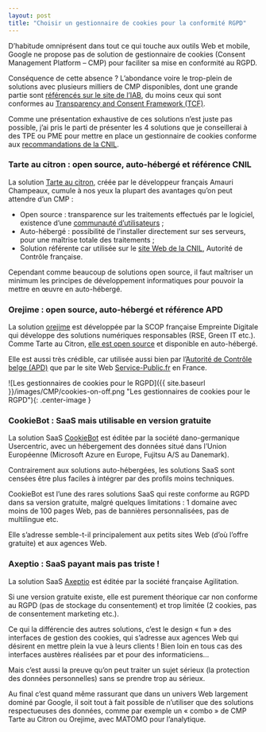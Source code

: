 ```yaml
---
layout: post
title: "Choisir un gestionnaire de cookies pour la conformité RGPD"
---
```

D’habitude omniprésent dans tout ce qui touche aux outils Web et mobile, Google ne propose pas de solution de gestionnaire de cookies (Consent Management Platform – CMP) pour faciliter sa mise en conformité au RGPD.

Conséquence de cette absence ? L’abondance voire le trop-plein de solutions avec plusieurs milliers de CMP disponibles, dont une grande partie sont [référencés sur le site de l’IAB](https://iabeurope.eu/cmp-list/), du moins ceux qui sont conformes au [Transparency and Consent Framework (TCF)](https://iabeurope.eu/transparency-consent-framework/).

Comme une présentation exhaustive de ces solutions n’est juste pas possible, j’ai pris le parti de présenter les 4 solutions que je conseillerai à des TPE ou PME pour mettre en place un gestionnaire de cookies conforme aux [recommandations de la CNIL](https://www.cnil.fr/fr/cookies-et-autres-traceurs-la-cnil-publie-des-lignes-directrices-modificatives-et-sa-recommandation).

### Tarte au citron : open source, auto-hébergé et référence CNIL

La solution [Tarte au citron](https://tarteaucitron.io/fr/), créée par le développeur français Amauri Champeaux, cumule à nos yeux la plupart des avantages qu’on peut attendre d’un CMP :
* Open source : transparence sur les traitements effectués par le logiciel, existence d’une [communauté d’utilisateurs](https://github.com/AmauriC/tarteaucitron.js/discussions) ;
* Auto-hébergé : possibilité de l’installer directement sur ses serveurs, pour une maîtrise totale des traitements ;
* Solution référente car utilisée sur le [site Web de la CNIL](https://www.cnil.fr), Autorité de Contrôle française.

Cependant comme beaucoup de solutions open source, il faut maîtriser un minimum les principes de développement informatiques pour pouvoir la mettre en œuvre en auto-hébergé.

### Orejime : open source, auto-hébergé et référence APD

La solution [orejime](https://orejime.empreintedigitale.fr/) est développée par la SCOP française Empreinte Digitale qui développe des solutions numériques responsables (RSE, Green IT etc.).
Comme Tarte au Citron, [elle est open source](https://github.com/empreinte-digitale/orejime) et disponible en auto-hébergé.

Elle est aussi très crédible, car utilisée aussi bien par l’[Autorité de Contrôle belge (APD)](https://www.autoriteprotectiondonnees.be/citoyen) que par le site Web [Service-Public.fr](https://www.service-public.fr/) en France.

![Les gestionnaires de cookies pour le RGPD]({{ site.baseurl }}/images/CMP/cookies-on-off.png "Les gestionnaires de cookies pour le RGPD"){: .center-image }

### CookieBot : SaaS mais utilisable en version gratuite

La solution SaaS [CookieBot](https://www.cookiebot.com/fr/) est éditée par la société dano-germanique Usercentric, avec un hébergement des données situé dans l’Union Européenne (Microsoft Azure en Europe, Fujitsu A/S au Danemark).

Contrairement aux solutions auto-hébergées, les solutions SaaS sont censées être plus faciles à intégrer par des profils moins techniques.

CookieBot est l’une des rares solutions SaaS qui reste conforme au RGPD dans sa version gratuite, malgré quelques limitations : 1 domaine avec moins de 100 pages Web, pas de bannières personnalisées, pas de multilingue etc.

Elle s’adresse semble-t-il principalement aux petits sites Web (d’où l’offre gratuite) et aux agences Web.

### Axeptio : SaaS payant mais pas triste !

La solution SaaS [Axeptio](https://www.axeptio.eu/fr/home) est éditée par la société française Agilitation.

Si une version gratuite existe, elle est purement théorique car non conforme au RGPD (pas de stockage du consentement) et trop limitée (2 cookies, pas de consentement marketing etc.).

Ce qui la différencie des autres solutions, c’est le design « fun » des interfaces de gestion des cookies, qui s’adresse aux agences Web qui désirent en mettre plein la vue à leurs clients ! Bien loin en tous cas des interfaces austères réalisées par et pour des informaticiens…

Mais c’est aussi la preuve qu’on peut traiter un sujet sérieux (la protection des données personnelles) sans se prendre trop au sérieux.


Au final c’est quand même rassurant que dans un univers Web largement dominé par Google, il soit tout à fait possible de n’utiliser que des solutions respectueuses des données, comme par exemple un « combo » de CMP Tarte au Citron ou Orejime, avec MATOMO pour l’analytique.
